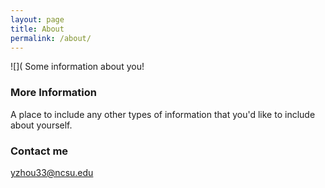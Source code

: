 ```yaml
---
layout: page
title: About
permalink: /about/
---
```

![](
Some information about you!

### More Information

A place to include any other types of information that you'd like to include about yourself.

### Contact me

[yzhou33@ncsu.edu](mailto:yzhou33@ncsu.edu)
